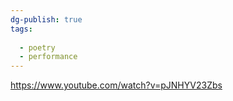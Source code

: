 ```yaml
---
dg-publish: true
tags:
  
  - poetry
  - performance
---
```

https://www.youtube.com/watch?v=pJNHYV23Zbs

